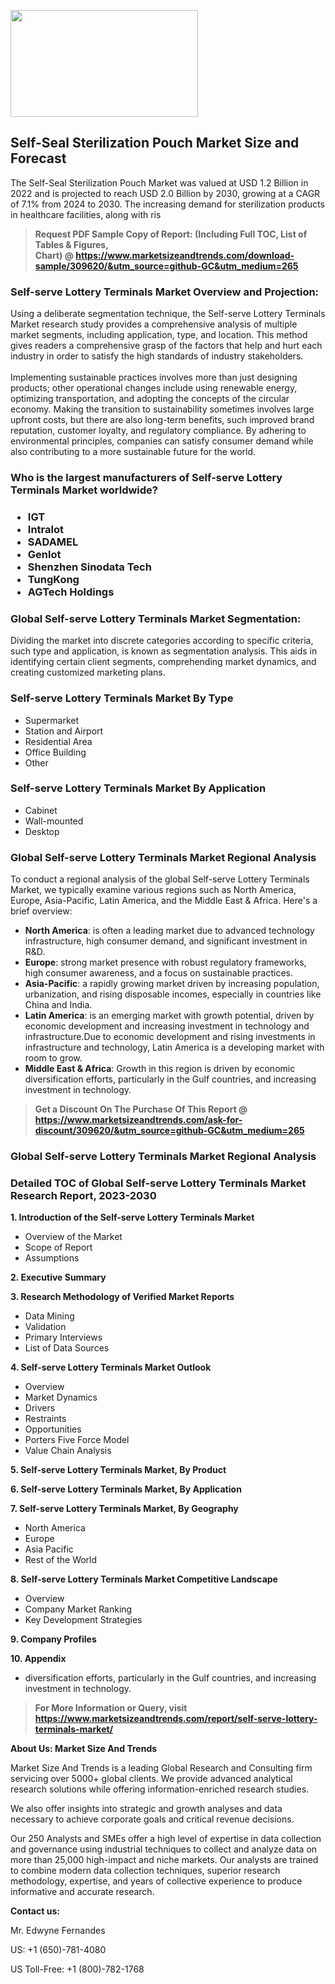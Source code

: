 <p><img class="alignnone size-medium wp-image-20088" src="https://ffe5etoiles.com/wp-content/uploads/2024/12/MST1-300x171.png" alt="" width="300" height="171" /></p><h2>Self-Seal Sterilization Pouch Market Size and Forecast</h2><p>The Self-Seal Sterilization Pouch Market was valued at USD 1.2 Billion in 2022 and is projected to reach USD 2.0 Billion by 2030, growing at a CAGR of 7.1% from 2024 to 2030. The increasing demand for sterilization products in healthcare facilities, along with ris</p><blockquote id="" class=""><strong>Request PDF Sample Copy of Report: (Including Full TOC, List of Tables &amp; Figures, Chart)&nbsp;@&nbsp;<strong><a href="https://www.marketsizeandtrends.com/download-sample/309620/&utm_source=github-GC&utm_medium=265" target="_blank">https://www.marketsizeandtrends.com/download-sample/309620/&utm_source=github-GC&utm_medium=265</a></strong></strong></blockquote><h3 id="" class="">Self-serve Lottery Terminals Market&nbsp;Overview and Projection:</h3><p id="" class="">Using a deliberate segmentation technique, the Self-serve Lottery Terminals Market research study provides a comprehensive analysis of multiple market segments, including application, type, and location. This method gives readers a comprehensive grasp of the factors that help and hurt each industry in order to satisfy the high standards of industry stakeholders. <br /> <br />Implementing sustainable practices involves more than just designing products; other operational changes include using renewable energy, optimizing transportation, and adopting the concepts of the circular economy. Making the transition to sustainability sometimes involves large upfront costs, but there are also long-term benefits, such improved brand reputation, customer loyalty, and regulatory compliance. By adhering to environmental principles, companies can satisfy consumer demand while also contributing to a more sustainable future for the world.</p><h3 id="" class="">Who is the largest manufacturers of&nbsp;Self-serve Lottery Terminals Market worldwide?</h3><h3 class=""><p><ul><li>IGT </li><li> Intralot </li><li> SADAMEL </li><li> Genlot </li><li> Shenzhen Sinodata Tech </li><li> TungKong </li><li> AGTech Holdings</li></ul></p></h3><h3 id="" class="">Global&nbsp;Self-serve Lottery Terminals Market Segmentation:</h3><p id="" class="">Dividing the market into discrete categories according to specific criteria, such type and application, is known as segmentation analysis. This aids in identifying certain client segments, comprehending market dynamics, and creating customized marketing plans.</p><h3 id="" class="">Self-serve Lottery Terminals Market&nbsp;By Type</h3><p><p><ul><li>Supermarket</li><li> Station and Airport</li><li> Residential Area</li><li> Office Building</li><li> Other</p></li></ul></p></p><h3 id="" class="">Self-serve Lottery Terminals Market&nbsp;By Application</h3><p class=""><p><ul><li>Cabinet</li><li> Wall-mounted</li><li> Desktop</li></ul></p></p><h3 id="" class="">Global Self-serve Lottery Terminals Market Regional Analysis</h3><p id="" class="">To conduct a regional analysis of the global Self-serve Lottery Terminals Market, we typically examine various regions such as North America, Europe, Asia-Pacific, Latin America, and the Middle East &amp; Africa. Here's a brief overview:</p><ul><li><strong>North America</strong>: is often a leading market due to advanced technology infrastructure, high consumer demand, and significant investment in R&amp;D.</li><li><strong>Europe</strong>: strong market presence with robust regulatory frameworks, high consumer awareness, and a focus on sustainable practices.</li><li><strong>Asia-Pacific</strong>: a rapidly growing market driven by increasing population, urbanization, and rising disposable incomes, especially in countries like China and India.</li><li><strong>Latin America</strong>: is an emerging market with growth potential, driven by economic development and increasing investment in technology and infrastructure.Due to economic development and rising investments in infrastructure and technology, Latin America is a developing market with room to grow.</li><li><strong>Middle East &amp; Africa</strong>: Growth in this region is driven by economic diversification efforts, particularly in the Gulf countries, and increasing investment in technology.</li></ul><blockquote id="" class=""><strong>Get a Discount On The Purchase Of This Report @ <strong><a href="https://www.marketsizeandtrends.com/ask-for-discount/309620/&utm_source=github-GC&utm_medium=265" target="_blank">https://www.marketsizeandtrends.com/ask-for-discount/309620/&utm_source=github-GC&utm_medium=265</a></strong></strong></blockquote><h3 id="" class="">Global Self-serve Lottery Terminals Market Regional Analysis</h3><h3 id="" class="">Detailed TOC of Global Self-serve Lottery Terminals Market Research Report, 2023-2030</h3><p id="" class=""><strong>1. Introduction of the Self-serve Lottery Terminals Market</strong></p><ul><li>Overview of the Market</li><li>Scope of Report</li><li>Assumptions</li></ul><p id="" class=""><strong>2. Executive Summary</strong></p><p id="" class=""><strong>3. Research Methodology of Verified Market Reports</strong></p><ul><li>Data Mining</li><li>Validation</li><li>Primary Interviews</li><li>List of Data Sources</li></ul><p id="" class=""><strong>4. Self-serve Lottery Terminals Market Outlook</strong></p><ul><li>Overview</li><li>Market Dynamics</li><li>Drivers</li><li>Restraints</li><li>Opportunities</li><li>Porters Five Force Model</li><li>Value Chain Analysis</li></ul><p id="" class=""><strong>5. Self-serve Lottery Terminals Market, By Product</strong></p><p id="" class=""><strong>6. Self-serve Lottery Terminals Market, By Application</strong></p><p id="" class=""><strong>7. Self-serve Lottery Terminals Market, By Geography</strong></p><ul><li>North America</li><li>Europe</li><li>Asia Pacific</li><li>Rest of the World</li></ul><p id="" class=""><strong>8. Self-serve Lottery Terminals Market Competitive Landscape</strong></p><ul><li>Overview</li><li>Company Market Ranking</li><li>Key Development Strategies</li></ul><p id="" class=""><strong>9. Company Profiles</strong></p><p id="" class=""><strong>10. Appendix</strong></p><ul><li>diversification efforts, particularly in the Gulf countries, and increasing investment in technology.</li></ul><blockquote id="" class=""><strong>For More Information or Query, visit <strong><strong><a href="https://www.marketsizeandtrends.com/report/self-serve-lottery-terminals-market/" target="_blank">https://www.marketsizeandtrends.com/report/self-serve-lottery-terminals-market/</a></strong></strong></strong></blockquote><p id="" class=""><strong>About Us: Market Size And Trends</strong></p><p id="" class="">Market Size And Trends is a leading Global Research and Consulting firm servicing over 5000+ global clients. We provide advanced analytical research solutions while offering information-enriched research studies.</p><p id="" class="">We also offer insights into strategic and growth analyses and data necessary to achieve corporate goals and critical revenue decisions.</p><p id="" class="">Our 250 Analysts and SMEs offer a high level of expertise in data collection and governance using industrial techniques to collect and analyze data on more than 25,000 high-impact and niche markets. Our analysts are trained to combine modern data collection techniques, superior research methodology, expertise, and years of collective experience to produce informative and accurate research.</p><p id="" class=""><strong>Contact us:</strong></p><p id="" class="">Mr. Edwyne Fernandes</p><p id="" class="">US: +1 (650)-781-4080</p><p id="" class="">US Toll-Free: +1 (800)-782-1768</p>
